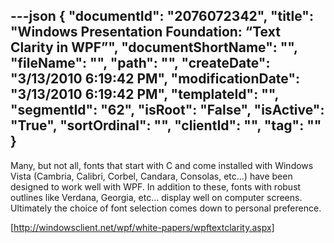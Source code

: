 ---json
{
  "documentId": "2076072342",
  "title": "Windows Presentation Foundation: “Text Clarity in WPF”",
  "documentShortName": "",
  "fileName": "",
  "path": "",
  "createDate": "3/13/2010 6:19:42 PM",
  "modificationDate": "3/13/2010 6:19:42 PM",
  "templateId": "",
  "segmentId": "62",
  "isRoot": "False",
  "isActive": "True",
  "sortOrdinal": "",
  "clientId": "",
  "tag": ""
}
---

Many, but not all, fonts that start with C and come installed with Windows Vista (Cambria, Calibri, Corbel, Candara, Consolas, etc...) have been designed to work well with WPF. In addition to these, fonts with robust outlines like Verdana, Georgia, etc… display well on computer screens. Ultimately the choice of font selection comes down to personal preference.

[http://windowsclient.net/wpf/white-papers/wpftextclarity.aspx]
